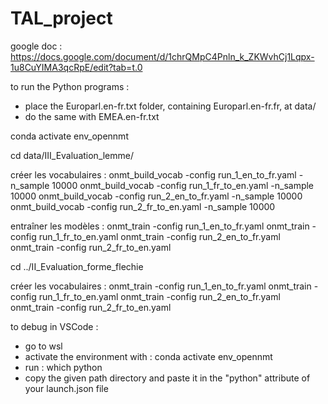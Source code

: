 # TAL_project


google doc : https://docs.google.com/document/d/1chrQMpC4Pnln_k_ZKWvhCj1Lqpx-1u8CuYIMA3qcRpE/edit?tab=t.0

to run the Python programs :
- place the Europarl.en-fr.txt folder, containing Europarl.en-fr.fr, at data/
- do the same with EMEA.en-fr.txt



conda activate env_opennmt

cd data/III_Evaluation_lemme/

créer les vocabulaires :
onmt_build_vocab -config run_1_en_to_fr.yaml -n_sample 10000
onmt_build_vocab -config run_1_fr_to_en.yaml -n_sample 10000
onmt_build_vocab -config run_2_en_to_fr.yaml -n_sample 10000
onmt_build_vocab -config run_2_fr_to_en.yaml -n_sample 10000

entraîner les modèles :
onmt_train -config run_1_en_to_fr.yaml
onmt_train -config run_1_fr_to_en.yaml
onmt_train -config run_2_en_to_fr.yaml
onmt_train -config run_2_fr_to_en.yaml


cd ../II_Evaluation_forme_flechie

créer les vocabulaires :
onmt_train -config run_1_en_to_fr.yaml
onmt_train -config run_1_fr_to_en.yaml
onmt_train -config run_2_en_to_fr.yaml
onmt_train -config run_2_fr_to_en.yaml




to debug in VSCode :
- go to wsl
- activate the environment with : conda activate env_opennmt
- run : which python
- copy the given path directory and paste it in the "python" attribute of your launch.json file
